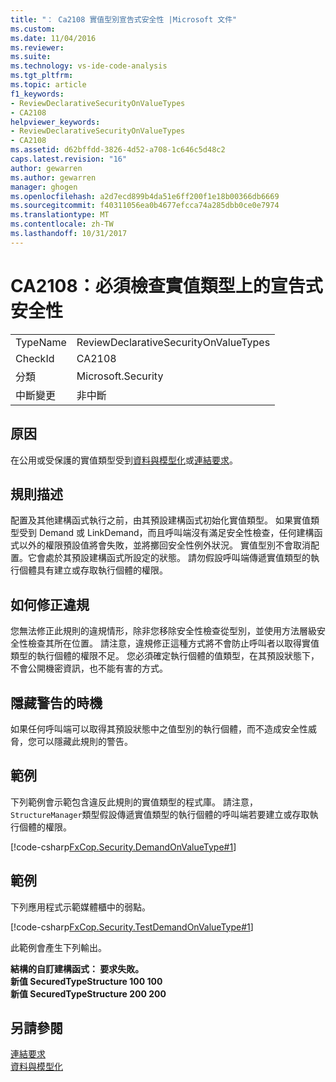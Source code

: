 ```yaml
---
title: "： Ca2108 實值型別宣告式安全性 |Microsoft 文件"
ms.custom: 
ms.date: 11/04/2016
ms.reviewer: 
ms.suite: 
ms.technology: vs-ide-code-analysis
ms.tgt_pltfrm: 
ms.topic: article
f1_keywords:
- ReviewDeclarativeSecurityOnValueTypes
- CA2108
helpviewer_keywords:
- ReviewDeclarativeSecurityOnValueTypes
- CA2108
ms.assetid: d62bffdd-3826-4d52-a708-1c646c5d48c2
caps.latest.revision: "16"
author: gewarren
ms.author: gewarren
manager: ghogen
ms.openlocfilehash: a2d7ecd899b4da51e6ff200f1e18b00366db6669
ms.sourcegitcommit: f40311056ea0b4677efcca74a285dbb0ce0e7974
ms.translationtype: MT
ms.contentlocale: zh-TW
ms.lasthandoff: 10/31/2017
---
```

# <a name="ca2108-review-declarative-security-on-value-types"></a>CA2108：必須檢查實值類型上的宣告式安全性
|||  
|-|-|  
|TypeName|ReviewDeclarativeSecurityOnValueTypes|  
|CheckId|CA2108|  
|分類|Microsoft.Security|  
|中斷變更|非中斷|  
  
## <a name="cause"></a>原因  
 在公用或受保護的實值類型受到[資料與模型化](/dotnet/framework/data/index)或[連結要求](/dotnet/framework/misc/link-demands)。  
  
## <a name="rule-description"></a>規則描述  
 配置及其他建構函式執行之前，由其預設建構函式初始化實值類型。 如果實值類型受到 Demand 或 LinkDemand，而且呼叫端沒有滿足安全性檢查，任何建構函式以外的權限預設值將會失敗，並將擲回安全性例外狀況。 實值型別不會取消配置。它會處於其預設建構函式所設定的狀態。 請勿假設呼叫端傳遞實值類型的執行個體具有建立或存取執行個體的權限。  
  
## <a name="how-to-fix-violations"></a>如何修正違規  
 您無法修正此規則的違規情形，除非您移除安全性檢查從型別，並使用方法層級安全性檢查其所在位置。 請注意，違規修正這種方式將不會防止呼叫者以取得實值類型的執行個體的權限不足。 您必須確定執行個體的值類型，在其預設狀態下，不會公開機密資訊，也不能有害的方式。  
  
## <a name="when-to-suppress-warnings"></a>隱藏警告的時機  
 如果任何呼叫端可以取得其預設狀態中之值型別的執行個體，而不造成安全性威脅，您可以隱藏此規則的警告。  
  
## <a name="example"></a>範例  
 下列範例會示範包含違反此規則的實值類型的程式庫。 請注意，`StructureManager`類型假設傳遞實值類型的執行個體的呼叫端若要建立或存取執行個體的權限。  
  
 [!code-csharp[FxCop.Security.DemandOnValueType#1](../code-quality/codesnippet/CSharp/ca2108-review-declarative-security-on-value-types_1.cs)]  
  
## <a name="example"></a>範例  
 下列應用程式示範媒體櫃中的弱點。  
  
 [!code-csharp[FxCop.Security.TestDemandOnValueType#1](../code-quality/codesnippet/CSharp/ca2108-review-declarative-security-on-value-types_2.cs)]  
  
 此範例會產生下列輸出。  
  
 **結構的自訂建構函式： 要求失敗。**  
**新值 SecuredTypeStructure 100 100**  
**新值 SecuredTypeStructure 200 200**   
## <a name="see-also"></a>另請參閱  
 [連結要求](/dotnet/framework/misc/link-demands)   
 [資料與模型化](/dotnet/framework/data/index)
